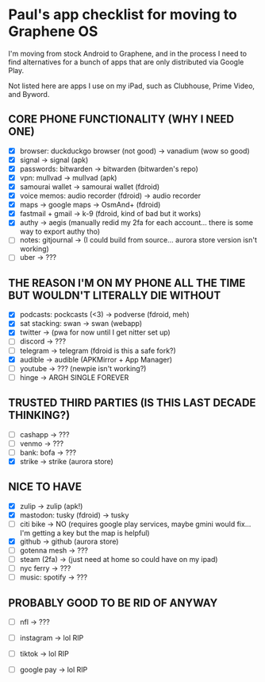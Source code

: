 # Paul's app checklist for moving to Graphene OS
I'm moving from stock Android to Graphene, and in the process I need to find alternatives for a bunch of apps that are only distributed via Google Play.

Not listed here are apps I use on my iPad, such as Clubhouse, Prime Video, and Byword.

## CORE PHONE FUNCTIONALITY (WHY I NEED ONE)
- [x] browser: duckduckgo browser (not good) -> vanadium (wow so good)
- [x] signal -> signal (apk)
- [x] passwords: bitwarden -> bitwarden (bitwarden's repo)
- [x] vpn: mullvad -> mullvad (apk)
- [x] samourai wallet -> samourai wallet (fdroid)
- [x] voice memos: audio recorder (fdroid) -> audio recorder
- [x] maps -> google maps -> OsmAnd+ (fdroid)
- [x] fastmail + gmail -> k-9 (fdroid, kind of bad but it works)
- [x] authy -> aegis (manually redid my 2fa for each account... there is some way to export authy tho)
- [ ] notes: gitjournal -> (I could build from source... aurora store version isn't working) 
- [ ] uber -> ???

## THE REASON I'M ON MY PHONE ALL THE TIME BUT WOULDN'T LITERALLY DIE WITHOUT
- [x] podcasts: pockcasts (<3) -> podverse (fdroid, meh)
- [x] sat stacking: swan -> swan (webapp)
- [x] twitter -> (pwa for now until I get nitter set up) 
- [ ] discord -> ???
- [ ] telegram -> telegram (fdroid is this a safe fork?)
- [x] audible -> audible (APKMirror + App Manager)
- [ ] youtube -> ??? (newpie isn't working?)
- [ ] hinge -> ARGH SINGLE FOREVER

## TRUSTED THIRD PARTIES (IS THIS LAST DECADE THINKING?)
- [ ] cashapp -> ???
- [ ] venmo -> ???
- [ ] bank: bofa -> ???
- [x] strike -> strike (aurora store)

## NICE TO HAVE
- [x] zulip -> zulip (apk!)
- [x] mastodon: tusky (fdroid) -> tusky
- [ ] citi bike -> NO (requires google play services, maybe gmini would fix... I'm getting a key but the map is helpful) 
- [x] github -> github (aurora store)
- [ ] gotenna mesh -> ???
- [ ] steam (2fa) -> (just need at home so could have on my ipad) 
- [ ] nyc ferry -> ???
- [ ] music: spotify -> ???

## PROBABLY GOOD TO BE RID OF ANYWAY
- [ ] nfl -> ??? 
- [ ] instagram -> lol RIP
- [ ] tiktok -> lol RIP
- [ ] google pay -> lol RIP

